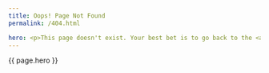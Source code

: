 ```yaml
---
title: Oops! Page Not Found
permalink: /404.html

hero: <p>This page doesn't exist. Your best bet is to go back to the <a href="/index.html">home page</a> and try again.</p><p>If you have found a broken link, please <a href="/contact/">contact the webmaster</a>.</p>
---
```


<div class="row">
	<div class="col-lg-12 mb-4">
        	<div class="p-4 border rounded">
			<p>{{ page.hero }}</p>
		</div>
	</div>
</div>
